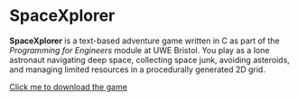# SpaceXplorer

**SpaceXplorer** is a text-based adventure game written in C as part of the *Programming for Engineers* module at UWE Bristol. You play as a lone astronaut navigating deep space, collecting space junk, avoiding asteroids, and managing limited resources in a procedurally generated 2D grid.

[Click me to download the game](https://github.com/HSabinoR/SpaceXplorer/blob/main/Spacexplorer/SpaceXplorer.exe)
